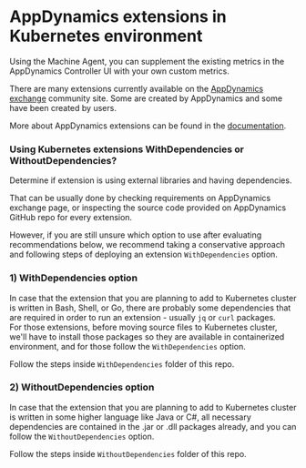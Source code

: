 # AppDynamics extensions in Kubernetes environment

Using the Machine Agent, you can supplement the existing metrics in the AppDynamics Controller UI with your own custom metrics.

There are many extensions currently available on the [AppDynamics exchange](https://www.appdynamics.com/community/exchange/) community site. Some are created by AppDynamics and some have been created by users.

More about AppDynamics extensions can be found in the [documentation](https://docs.appdynamics.com/display/PRO45/Extensions+and+Custom+Metrics).

### Using Kubernetes extensions WithDependencies or WithoutDependencies?

Determine if extension is using external libraries and having dependencies. 

That can be usually done by checking requirements on AppDynamics exchange page, or inspecting the source code provided on AppDynamics GitHub repo for every extension. 

However, if you are still unsure which option to use after evaluating recommendations below, we recommend taking a conservative approach and following steps of deploying an extension `WithDependencies` option.

### 1) WithDependencies option

In case that the extension that you are planning to add to Kubernetes cluster is written in Bash, Shell, or Go, there are probably some dependencies that are required in order to run an extension - usually `jq` or `curl` packages.  
For those extensions, before moving source files to Kubernetes cluster, we'll have to install those packages so they are available in containerized environment, and for those follow the `WithDependencies` option.

Follow the steps inside `WithDependencies` folder of this repo.

### 2) WithoutDependencies option

In case that the extension that you are planning to add to Kubernetes cluster is written in some higher language like Java or C#, all necessary dependencies are contained in the .jar or .dll packages already, and you can follow the `WithoutDependencies` option.

Follow the steps inside `WithoutDependencies` folder of this repo.


